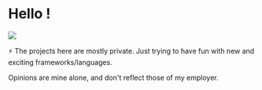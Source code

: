 # Hello !

<a href="https://www.linkedin.com/in/adrian-joshua-strutt-784494178/"><img src="https://img.shields.io/badge/-LinkedIn-0072b1?&style=for-the-badge&logo=linkedin&logoColor=white" /></a>

⚡ The projects here are mostly private. Just trying to have fun with new and exciting frameworks/languages.

Opinions are mine alone, and don't reflect those of my employer.

<!--
**adrianjoshua-strutt/adrianjoshua-strutt** is a ✨ _special_ ✨ repository because its `README.md` (this file) appears on your GitHub profile.

Here are some ideas to get you started:

- 
- 
- 👯 I’m looking to collaborate on ...
- 🤔 I’m looking for help with ...
-  Ask me about ...
- 📫 How to reach me: ...
- 😄 Pronouns: ...
- ⚡ Fun fact: ...
-->
